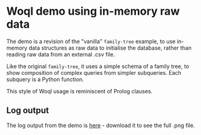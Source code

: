 # Woql demo using in-memory raw data

The demo is a revision of the "vanilla" `family-tree` example,  to use in-memory data structures as raw data to initialise the database,  rather than reading raw data from an external .csv file.

Like the original `family-tree`,  it uses a simple schema of a family tree, to show composition of complex queries from simpler subqueries.  Each subquery is a Python function.

This style of Woql usage is reminiscent of Prolog clauses.

## Log output
The log output from the demo is [here](https://github.com/Chrisjhorn/terminusDB/blob/master/family-tree/family_2_ss.png) - download it to see the full .png file.
